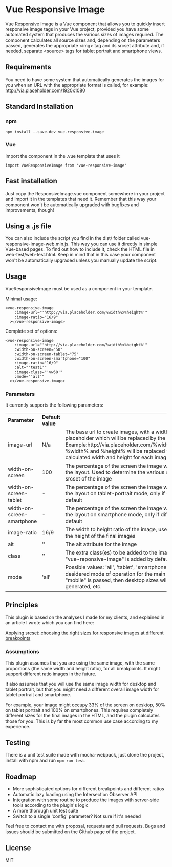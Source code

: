 # Vue Responsive Image

Vue Responsive Image is a Vue component that allows you to quickly 
insert responsive image tags in your Vue project, provided you have some automated 
system that produces the various sizes of images required. The component calculates 
all source sizes and, depending on the parameters passed, generates the appropriate
\<img\> tag and its srcset attribute and, if needed, separate \<source\> tags
 for tablet portrait and smartphone views.
 
## Requirements
You need to have some system that automatically generates the images for you
when an URL with the appropriate format is called, for example:
http://via.placeholder.com/1920x1080
 
## Standard Installation

### npm

``` npm install --save-dev vue-responsive-image ``` 

### Vue

Import the component in the .vue template that uses it

``` import VueResponsiveImage from 'vue-responsive-image' ```

## Fast installation

Just copy the ResponsiveImage.vue component somewhere in your project and import it in the templates that need it. 
Remember that this way your component won't be automatically upgraded with 
bugfixes and improvements, though! 

## Using a .js file

You can also include the script you find in the dist/ folder called vue-responsive-image-web.min.js. This
way you can use it directly in simple Vue-based pages. To find out how to include it, check the HTML file in web-test/web-test.html.
Keep in mind that in this case your component won't be automatically upgraded unless you manually update the script.

## Usage
   
VueResponsiveImage must be used as a component in your template.

Minimal usage:

```
<vue-responsive-image
    :image-url="'http://via.placeholder.com/%width%x%height%'"
    :image-ratio="16/9"
  ></vue-responsive-image>
```
Complete set of options:

```
<vue-responsive-image
    :image-url="'http://via.placeholder.com/%width%x%height%'"
    :width-on-screen="50"
    :width-on-screen-tablet="75"
    :width-on-screen-smartphone="100"
    :image-ratio="16/9"
    :alt="'test1'"
    :image-class="'vw50'"
    :mode="'all'"
  ></vue-responsive-image>
```

### Parameters

It currently supports the following parameters:

<table>
  <tr><td><b>Parameter</b></td><td><b>Default value</b></td><td></td></tr>
  <tr><td>image-url</td><td>N/a</td><td>The base url to create images, with a width and height placeholder which will be replaced by the component. Example:http://via.placeholder.com/%width%x%height%. %width% and %height% will be replaced with the calculated width and height for each image.</td></tr>
  <tr><td>width-on-screen</td><td>100</td><td>The percentage of the screen the image will occupy in the layout. Used to determine the various sizes for the srcset of the image</td></tr>
  <tr><td>width-on-screen-tablet</td><td>-</td><td>The percentage of the screen the image will occupy in the layout on tablet-portrait mode, only if different from default</td></tr>
  <tr><td>width-on-screen-smartphone</td><td>-</td><td>The percentage of the screen the image will occupy in the layout on smartphone mode, only if different from default</td></tr>
  <tr><td>image-ratio</td><td>16/9</td><td>The width to height ratio of the image, used to determine the height of the final images</td></tr>
  <tr><td>alt</td><td>''</td><td>The alt attribute for the image</td></tr>
  <tr><td>class</td><td>''</td><td>The extra class(es) to be added to the image. The class "vue-reponsive-image" is added by default</td></tr>
  <tr><td>mode</td><td>'all'</td><td>Possible values: 'all', 'tablet', 'smartphone', 'mobile'. The desidered mode of operation for the main image, if only "mobile" is passed, then desktop sizes will not be generated, etc.</td></tr>
</table>

## Principles
This plugin is based on the analyses I made for my clients, and explained in an article I wrote which you can find here:

[Applying srcset: choosing the right sizes for responsive images at different breakpoints](https://medium.com/hceverything/applying-srcset-choosing-the-right-sizes-for-responsive-images-at-different-breakpoints-a0433450a4a3)


### Assumptions
This plugin assumes that you are using the same image, with the same proportions (the same width and height ratio), for all breakpoints. It might support different ratio images in the future.

It also assumes that you will use the same image width for desktop and tablet portrait, but that you might need a different overall image width for tablet portrait and smartphone. 

For example, your image might occupy 33% of the screen on desktop, 50% on tablet portrait and 100% on smartphones. This requires completely different
sizes for the final images in the HTML, and the plugin calculates those for you.
This is by far the most common use case according to my experience.

## Testing
There is a unit test suite made with mocha-webpack, just clone the project, install with npm and run `npm run test`.

## Roadmap

- More sophisticated options for different breakpoints and different ratios
- Automatic lazy loading using the Intersection Observer API
- Integration with some routine to produce the images with server-side tools 
according to the plugin's logic
- A more thorough unit test suite
- Switch to a single 'config' parameter? Not sure if it's needed

Feel free to contact me with proposal, requests and pull requests.
Bugs and issues should be submitted on the Github page of the project. 

## License
MIT
